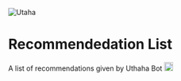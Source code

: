 ![Utaha](https://telegra.ph/file/5cc0598d190950a3a2953.jpg)

# Recommendedation List
A list of recommendations given by Uthaha Bot 
  <a href="https://img.shields.io/badge/Utaha%20Senpai%20Bot-Open%20in%20Telegram-red"> <img src="https://img.shields.io/badge/Utaha%20Bot-Open%20in%20Telegram-red" height="18"></a> 

